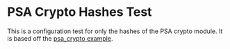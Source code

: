 # PSA Crypto Hashes Test

This is a configuration test for only the hashes of the PSA crypto module.
It is based off the [psa_crypto example](../../../examples/advanced/psa_crypto/README.md).
